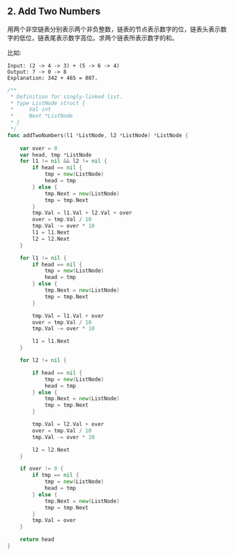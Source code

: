 ## 2. Add Two Numbers

用两个非空链表分别表示两个非负整数，链表的节点表示数字的位，链表头表示数字的低位，链表尾表示数字高位。求两个链表所表示数字的和。

比如:

	Input: (2 -> 4 -> 3) + (5 -> 6 -> 4)
	Output: 7 -> 0 -> 8
	Explanation: 342 + 465 = 807.


```go
/**
 * Definition for singly-linked list.
 * type ListNode struct {
 *     Val int
 *     Next *ListNode
 * }
 */
func addTwoNumbers(l1 *ListNode, l2 *ListNode) *ListNode {
   
	var over = 0
	var head, tmp *ListNode
	for l1 != nil && l2 != nil {
		if head == nil {
			tmp = new(ListNode)
			head = tmp
		} else {
			tmp.Next = new(ListNode)
			tmp = tmp.Next
		}
		tmp.Val = l1.Val + l2.Val + over
		over = tmp.Val / 10
		tmp.Val -= over * 10
		l1 = l1.Next
		l2 = l2.Next
	}

	for l1 != nil {
		if head == nil {
			tmp = new(ListNode)
			head = tmp
		} else {
			tmp.Next = new(ListNode)
			tmp = tmp.Next
		}

		tmp.Val = l1.Val + over
		over = tmp.Val / 10
		tmp.Val -= over * 10

		l1 = l1.Next
	}

	for l2 != nil {

		if head == nil {
			tmp = new(ListNode)
			head = tmp
		} else {
			tmp.Next = new(ListNode)
			tmp = tmp.Next
		}

		tmp.Val = l2.Val + over
		over = tmp.Val / 10
		tmp.Val -= over * 10

		l2 = l2.Next
	}

	if over != 0 {
		if tmp == nil {
			tmp = new(ListNode)
			head = tmp
		} else {
			tmp.Next = new(ListNode)
			tmp = tmp.Next
		}
		tmp.Val = over
	}

	return head
}
```